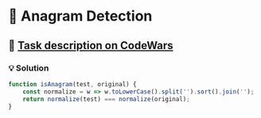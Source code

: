 # 📝 Anagram Detection

## 🔗 [Task description on CodeWars](https://www.codewars.com/kata/529eef7a9194e0cbc1000255)

### 💡 Solution

```javascript
function isAnagram(test, original) {
	const normalize = w => w.toLowerCase().split('').sort().join('');
	return normalize(test) === normalize(original);
}
```
